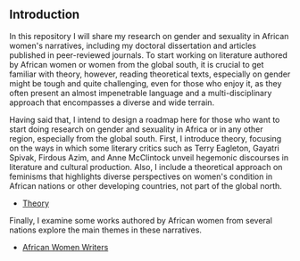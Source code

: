 ## Introduction

In this repository I will share my research on gender and sexuality in African women's narratives, including my doctoral dissertation and articles published in peer-reviewed journals. To start working on literature authored by African women or women from the global south, it is crucial to get familiar with theory, however, reading theoretical texts, especially on gender might be tough and quite challenging, even for those who enjoy it, as they often present 
an almost impenetrable language and a multi-disciplinary approach that encompasses a diverse and wide terrain.  

Having said that, I intend to design a roadmap here for those who want to start doing research on gender and sexuality in Africa or in any other region, especially from the global south. First, I introduce theory, focusing on the ways in which some literary critics such as Terry Eagleton, Gayatri Spivak, Firdous Azim, and Anne McClintock unveil hegemonic discourses in literature and cultural production. Also, I include a theoretical approach on feminisms that highlights diverse perspectives on women's condition in African nations or other developing countries, not part of the global north. 


- [Theory](https://github.com/meyresilva/AfricanWomenLit/tree/main/theory)


Finally, I examine some works authored by African women from several nations explore
the main themes in these narratives.


- [African Women Writers](https://github.com/meyresilva/AfricanWomenLit/tree/main/authors)














